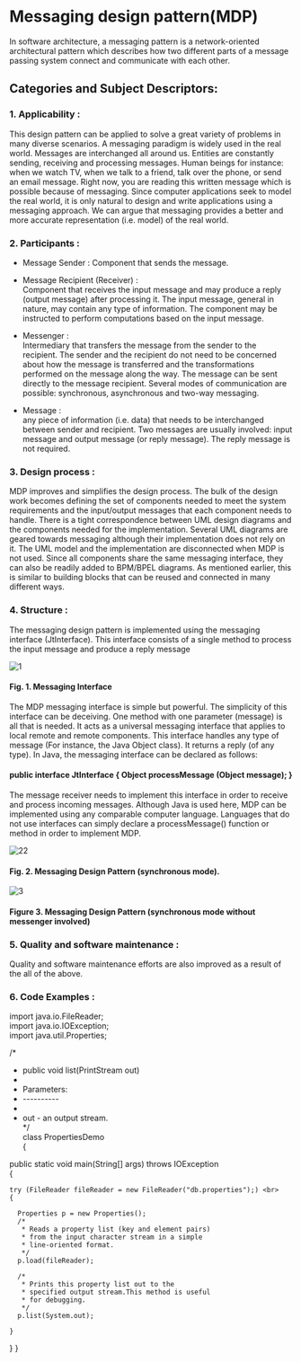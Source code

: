 Messaging design pattern(MDP)
=============================

In software architecture, a messaging pattern is a network-oriented architectural pattern which describes how two different parts of a message passing system connect and communicate with each other.

Categories and Subject Descriptors:
-----------------------------------

### 1. Applicability : <br>

This design pattern can be applied to solve a great variety of problems in many diverse scenarios. A messaging paradigm is widely used in the real world. Messages are interchanged all around us. Entities are constantly sending, receiving and processing messages. Human beings for instance: when we watch TV, when we talk to a friend, talk over the phone, or send an email message. Right now, you are reading this written message which is possible because of messaging. Since computer applications seek to model the real world, it is only natural to design and write applications using a messaging approach. We can argue that messaging provides a better and more accurate representation (i.e. model) of the real world.

### 2. Participants : <br>
* Message Sender : Component that sends the message.

* Message Recipient (Receiver) : <br>
Component that receives the input message and may produce a reply (output message) after processing it. The input message, general in nature, may contain any type of information. The component may be instructed to perform computations based on the input message.

* Messenger : <br>
Intermediary that transfers the message from the sender to the recipient. The sender and the recipient do not need to be concerned about how the message is transferred and the transformations performed on the message along the way. The message can be sent directly to the message recipient. Several modes of communication are possible: synchronous, asynchronous and two-way messaging.

* Message : <br>
any piece of information (i.e. data) that needs to be interchanged between sender and recipient. Two messages are usually involved: input message and output message (or reply message). The reply message is not required.


###  3. Design process : <br>
MDP improves and simplifies the design process. The bulk of the design work becomes defining the set of components needed to meet the system requirements and the input/output messages that each component needs to handle. There is a tight correspondence between UML design diagrams and the components needed for the implementation. Several UML diagrams are geared towards messaging although their implementation does not rely on it. The UML model and the implementation are disconnected when MDP is not used. Since all components share the same messaging interface, they can also be readily added to BPM/BPEL diagrams. As mentioned earlier, this is similar to building blocks that can be reused and connected in many different ways.

###  4. Structure : <br>
The messaging design pattern is implemented using the messaging interface (JtInterface). This interface
consists of a single method to process the input message and produce a reply message 

![1](https://cloud.githubusercontent.com/assets/18693440/24081211/8174cd5e-0cd9-11e7-901c-f78c35858ec7.png)
#### Fig. 1. Messaging Interface
The MDP messaging interface is simple but powerful. The simplicity of this interface can be deceiving. One method with one parameter (message) is all that is needed. It acts as a universal messaging interface that applies to local remote and remote components. This interface handles any type of message (For instance, the Java Object class). It returns a reply (of any type). In Java, the messaging interface can be declared as follows: 
#### public interface JtInterface { Object processMessage (Object message); }
The message receiver needs to implement this interface in order to receive and process incoming messages. Although Java is used here, MDP can be implemented using any comparable computer language. Languages that do not use interfaces can simply declare a processMessage() function or method in order to implement MDP.

![22](https://cloud.githubusercontent.com/assets/18693440/24081542/113cfc76-0ce0-11e7-83ca-d2fe321eac37.png)
#### Fig. 2. Messaging Design Pattern (synchronous mode).
![3](https://cloud.githubusercontent.com/assets/18693440/24081560/5ecddfbe-0ce0-11e7-887b-4278868103fc.png)
#### Figure 3. Messaging Design Pattern (synchronous mode without messenger involved)


### 5. Quality and software maintenance : 
Quality and software maintenance efforts are also improved as a result of the all of the above.

### 6. Code Examples :

import java.io.FileReader; <br>
import java.io.IOException; <br>
import java.util.Properties; <br>

/* <br>
 * public void list(PrintStream out) <br>
 *  <br>
 * Parameters: <br>
 * ---------- <br>
 *  <br>
 * out - an output stream. <br>
 */ <br>
class PropertiesDemo <br>
{ <br>

  public static void main(String[] args) throws IOException <br>
  { <br>

    try (FileReader fileReader = new FileReader("db.properties");) <br>
    { 

      Properties p = new Properties(); 
      /* 
       * Reads a property list (key and element pairs) 
       * from the input character stream in a simple 
       * line-oriented format. 
       */ 
      p.load(fileReader); 

      /* 
       * Prints this property list out to the 
       * specified output stream.This method is useful 
       * for debugging. 
       */
      p.list(System.out); 

    } 

  } 
} 

